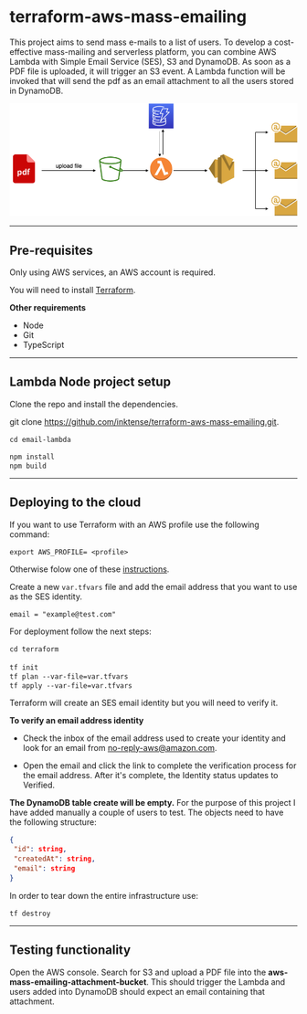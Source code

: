# terraform-aws-mass-emailing
This project aims to send mass e-mails to a list of users. To develop a cost-effective mass-mailing and serverless platform, you can combine AWS Lambda with Simple Email Service (SES), S3 and DynamoDB. As soon as a PDF file is uploaded, it will trigger an S3 event. A Lambda function will be invoked that will send the pdf as an email attachment to all the users stored in DynamoDB.

![mass emailing diagram](assets/aws_mass_emailing.drawio.png)

--------------------------------------------
## Pre-requisites

Only using AWS services, an AWS account is required.

You will need to install [Terraform](https://learn.hashicorp.com/tutorials/terraform/install-cli).

**Other requirements**
- Node
- Git
- TypeScript

---------------------------------------------------------
## Lambda Node project setup
Clone the repo and install the dependencies.

git clone https://github.com/inktense/terraform-aws-mass-emailing.git.
```
cd email-lambda
```
```
npm install
npm build
```
----------------------------------------------------------------
## Deploying to the cloud
If you want to use Terraform with an AWS profile use the following command:

```
export AWS_PROFILE= <profile>
```
Otherwise folow one of these [instructions](https://registry.terraform.io/providers/hashicorp/aws/latest/docs).

Create a new `var.tfvars` file and add the email address that you want to use as the SES identity.
```
email = "example@test.com"
```

For deployment follow the next steps:
```
cd terraform 

tf init 
tf plan --var-file=var.tfvars
tf apply --var-file=var.tfvars
```
Terraform will create an SES email identity but you will need to verify it.

**To verify an email address identity**

- Check the inbox of the email address used to create your identity and look for an email from no-reply-aws@amazon.com.

- Open the email and click the link to complete the verification process for the email address. After it's complete, the Identity status updates to Verified.

**The DynamoDB table create will be empty.** For the purpose of this project I have added manually a couple of users to test. The objects need to have the following structure:

```json
{
 "id": string,
 "createdAt": string,
 "email": string
}
```

In order to tear down the entire infrastructure use:
```
tf destroy
```

--------------------------------
## Testing functionality

Open the AWS console. Search for S3 and upload a PDF file into the **aws-mass-emailing-attachment-bucket**. This should trigger the Lambda and users added into DynamoDB should expect an email containing that attachment.
